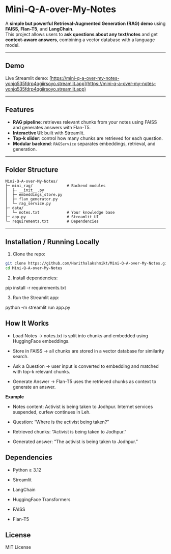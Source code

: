# Mini-Q-A-over-My-Notes

A **simple but powerful Retrieval-Augmented Generation (RAG) demo** using **FAISS**, **Flan-T5**, and **LangChain**.  
This project allows users to **ask questions about any text/notes** and get **context-aware answers**, combining a vector database with a language model.

---

## **Demo**

Live Streamlit demo: [https://mini-q-a-over-my-notes-yonjq535fdrp4qgiirsoyo.streamlit.app](https://mini-q-a-over-my-notes-yonjq535fdrp4qgiirsoyo.streamlit.app)

---

## **Features**

- **RAG pipeline**: retrieves relevant chunks from your notes using FAISS and generates answers with Flan-T5.  
- **Interactive UI**: built with Streamlit.  
- **Top-k slider**: control how many chunks are retrieved for each question.  
- **Modular backend**: `RAGService` separates embeddings, retrieval, and generation.

---

## **Folder Structure**
```
Mini-Q-A-over-My-Notes/
├─ mini_rag/               # Backend modules
│  ├─ __init__.py
│  ├─ embeddings_store.py
│  ├─ flan_generator.py
│  └─ rag_service.py
├─ data/
│  └─ notes.txt            # Your knowledge base
├─ app.py                  # Streamlit UI
└─ requirements.txt        # Dependencies
```


---

## **Installation / Running Locally**

1. Clone the repo:

```bash
git clone https://github.com/Harithalakshmikt/Mini-Q-A-over-My-Notes.git
cd Mini-Q-A-over-My-Notes
```

2. Install dependencies:

pip install -r requirements.txt

3. Run the Streamlit app:

python -m streamlit run app.py

## **How It Works**

-  Load Notes → notes.txt is split into chunks and embedded using HuggingFace embeddings.

-  Store in FAISS → all chunks are stored in a vector database for similarity search.

- Ask a Question → user input is converted to embedding and matched with top-k relevant chunks.

- Generate Answer → Flan-T5 uses the retrieved chunks as context to generate an answer.

**Example**

- Notes content: Activist is being taken to Jodhpur. Internet services suspended, curfew continues in Leh.

- Question: “Where is the activist being taken?”

- Retrieved chunks: “Activist is being taken to Jodhpur.”

- Generated answer: “The activist is being taken to Jodhpur.”

## **Dependencies**

- Python ≥ 3.12

- Streamlit

- LangChain

- HuggingFace Transformers

- FAISS

- Flan-T5

## **License**

MIT License


